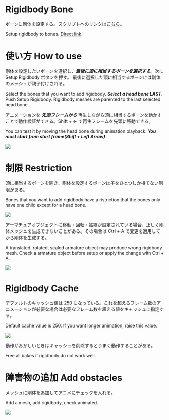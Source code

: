 # Rigidbody Bone
ボーンに剛体を設定する。スクリプトへのリンクは<a href="https://raw.githubusercontent.com/dskjal/Rigidbody-Bone/master/rigidbody-bone.py">こちら</a>。  

Setup rigidbody to bones. <a href="https://raw.githubusercontent.com/dskjal/Rigidbody-Bone/master/rigidbody-bone.py">Direct link</a>.

# 使い方 How to use
剛体を設定したいボーンを選択し、***最後に頭に相当するボーンを選択する***。次に Setup Rigidbody ボタンを押す。
最後に選択した頭に相当するボーンには剛体のメッシュが親子付けされる。  

Select the bones that you want to add rigidbody. ***Select a head bone LAST***. Push Setup Rigidbody. 
Rigidbody meshes are parented to the last selected head bone.

アニメーションを ***先頭フレームから*** 再生しながら頭に相当するボーンを動かすことで動作検証ができる。Shift + ← で再生フレームを先頭に移動できる。  

You can test it by moving the head bone during animation playback. ***You must start from start frame(Shift + Left Arrow)*** .  

<img src="https://github.com/dskjal/Rigidbody-Bone/blob/master/rigidbody-bone-how-to-use.gif">

# 制限 Restriction
頭に相当するボーンを除き、剛体を設定するボーンは子をひとつしか持てない制限がある。  

Bones that you want to add rigidbody have a ristriction that the bones only have one child except for a head bone.

<img src="https://github.com/dskjal/Rigidbody-Bone/blob/master/ramified-bones.jpg">

アーマチュアオブジェクトに移動・回転・拡縮が設定されている場合、正しく剛体メッシュを生成できないことがある。その場合は Ctrl + A で変更を適用してから剛体を生成する。  

A translated, rotated, scaled armature object may produce wrong rigidbody mesh. Check a armature object before setup or apply the change with Ctrl + A.

<img src="https://github.com/dskjal/Rigidbody-Bone/blob/master/armature-transform.jpg">

# Rigidbody Cache
デフォルトのキャッシュ値は 250 になっている。これを超えるフレーム数のアニメーションが必要な場合は必要なフレーム数を超える値をキャッシュに指定する。  

Default cache value is 250. If you want longer animation, raise this value.  

<img src="https://github.com/dskjal/Rigidbody-Bone/blob/master/rigidbody-cache.jpg">

動作がおかしいときはキャッシュを削除するとうまく動作することがある。  

Free all bakes if rigidbody do not work well.

# 障害物の追加 Add obstacles
メッシュに剛体を追加してアニメにチェックを入れる。  

Add a mesh, add rigidbody, check animated.

<img src="https://github.com/dskjal/Rigidbody-Bone/blob/master/set-obstacle.gif">
